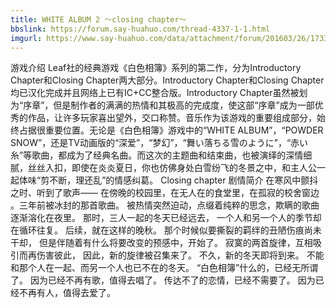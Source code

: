```yaml
---
title: WHITE ALBUM 2 ～closing chapter～
bbslink: https://forum.say-huahuo.com/thread-4337-1-1.html
imgurl: https://www.say-huahuo.com/data/attachment/forum/201603/26/173314glqs326u3ug00o2l.jpg
---
```


游戏介绍
Leaf社的经典游戏《白色相簿》系列的第二作，分为Introductory Chapter和Closing Chapter两大部分。Introductory Chapter和Closing Chapter均已汉化完成并且网络上已有IC+CC整合版。Introductory Chapter虽然被划为“序章”，但是制作者的满满的热情和其极高的完成度，使这部“序章”成为一部优秀的作品，让许多玩家喜出望外，交口称赞。音乐作为该游戏的重要组成部分，始终占据很重要位置。无论是《白色相簿》游戏中的“WHITE ALBUM”，“POWDER SNOW”，还是TV动画版的“深爱”，“梦幻”，“舞い落ちる雪のように”，“赤い糸”等歌曲，都成为了经典名曲。而这次的主题曲和结束曲，也被演绎的深情细腻，丝丝入扣，即使在炎炎夏日，你也仿佛身处白雪纷飞的冬景之中，和主人公一起体味“剪不断，理还乱”的情感纠葛。
Closing chapter 剧情简介
在寒风中颤抖之时、听到了歌声——
在傍晚的校园里，在无人在的食堂里，在孤寂的校舍窗边
。三年前被冰封的那首歌曲。
被热情突然迫动，点缀着纯粹的思念，欺瞒的歌曲逐渐溶化在夜里。
那时，三人一起的冬天已经远去，
一个人和另一个人的季节却在循环往复。
后续，就在这样的晚秋。
那个时候似要撕裂的羁绊的丑陋伤痕尚未干却，
但是伴随着有什么将要改变的预感中，开始了。
寂寞的两首旋律，互相吸引而再伤害彼此，
因此，新的旋律被召集来了。
不久，新的冬天即将到来。
不能和那个人在一起、而另一个人也已不在的冬天。
“白色相簿”什么的，已经无所谓了。
因为已经不再有歌，值得去唱了。
传达不了的恋情，已经不需要了。
因为已经不再有人，值得去爱了。<!--more-->
